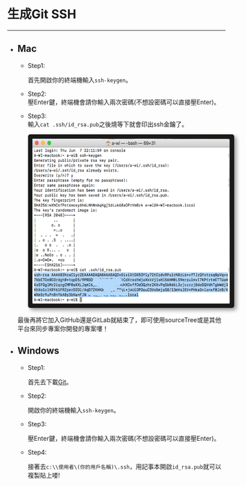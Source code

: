 # 生成Git SSH

---

* ## Mac

  * Step1:

    首先開啟你的終端機輸入`ssh-keygen`。

  * Step2:  
    壓Enter鍵，終端機會請你輸入兩次密碼\(不想設密碼可以直接壓Enter\)。

  * Step3:  
    輸入`cat .ssh/id_rsa.pub`之後燒等下就會印出ssh金鑰了。
    
    <center>
      <img src="/assets/GitSSh_Mac.png" alt="Cowman" style="border-radius:5px; box-shadow:5px 5px 10px rgba(0, 0, 0, 0.4)" width="720" height="380" border="10"/>
    </center>

  最後再將它加入GitHub還是GitLab就結束了，即可使用sourceTree或是其他平台來同步專案你開發的專案嘍！

* ## Windows

  * Step1:

    首先去下載[Git](https://gitforwindows.org/)。

  * Step2:

    開啟你的終端機輸入`ssh-keygen`。

  * Step3:

    壓Enter鍵，終端機會請你輸入兩次密碼\(不想設密碼可以直接壓Enter\)。

  * Step4:

    接著去`c:\\使用者\(你的用戶名稱)\.ssh`，用記事本開啟`id_rsa.pub`就可以複製貼上喽!



